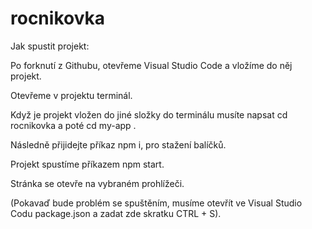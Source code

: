 # rocnikovka
Jak spustit projekt:

Po forknutí z Githubu, otevřeme Visual Studio Code a vložíme do něj projekt.

Otevřeme v projektu terminál.

Když je projekt vložen do jiné složky do terminálu musíte napsat cd rocnikovka a poté cd my-app .

Následně přijidejte příkaz npm i, pro stažení balíčků.

Projekt spustíme příkazem npm start.

Stránka se otevře na vybraném prohlížeči.

(Pokavaď bude problém se spuštěním, musíme otevřít ve Visual Studio Codu package.json a zadat zde skratku CTRL + S).
